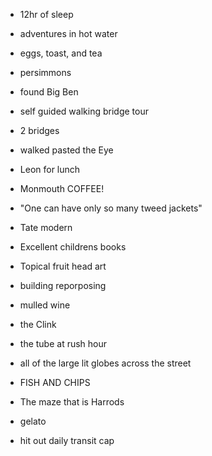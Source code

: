 - 12hr of sleep
- adventures in hot water
- eggs, toast, and tea
- persimmons

- found Big Ben
- self guided walking bridge tour
- 2 bridges
- walked pasted the Eye
- Leon for lunch
- Monmouth COFFEE!
- "One can have only so many tweed jackets"
- Tate modern
 - Excellent childrens books
 - Topical fruit head art
 - building reporposing
 - mulled wine
- the Clink
- the tube at rush hour
- all of the large lit globes across the street
- FISH AND CHIPS
- The maze that is Harrods
- gelato
- hit out daily transit cap
